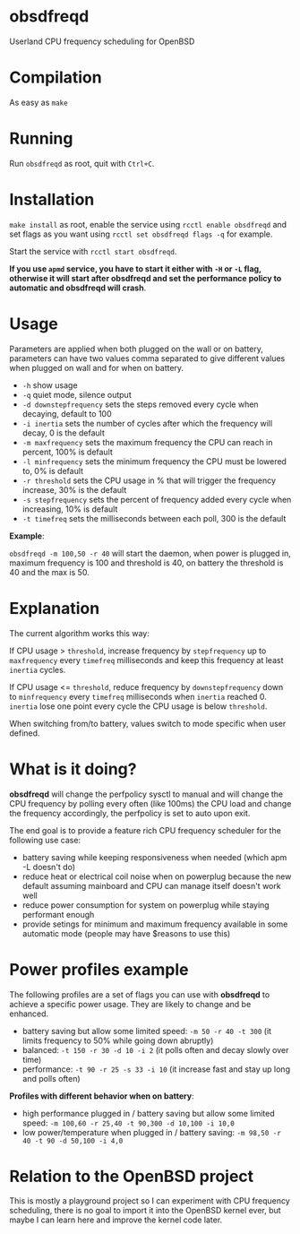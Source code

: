 # obsdfreqd

Userland CPU frequency scheduling for OpenBSD

# Compilation

As easy as `make`

# Running

Run `obsdfreqd` as root, quit with `Ctrl+C`.

# Installation

`make install` as root, enable the service using `rcctl enable
obsdfreqd` and set flags as you want using `rcctl set obsdfreqd
flags -q` for example.

Start the service with `rcctl start obsdfreqd`.

**If you use `apmd` service, you have to start it either with `-H` or `-L` flag, otherwise it will start after **obsdfreqd** and set the performance policy to automatic and **obsdfreqd** will crash**.

# Usage

Parameters are applied when both plugged on the wall or on battery, parameters can have two values comma separated to give different values when plugged on wall and for when on battery.

- `-h` show usage
- `-q` quiet mode, silence output
- `-d downstepfrequency` sets the steps removed every cycle when decaying, default to 100
- `-i inertia` sets the number of cycles after which the frequency will decay, 0 is the default
- `-m maxfrequency` sets the maximum frequency the CPU can reach in percent, 100% is default
- `-l minfrequency` sets the minimum frequency the CPU must be lowered to, 0% is default
- `-r threshold` sets the CPU usage in % that will trigger the frequency increase, 30% is the default
- `-s stepfrequency` sets the percent of frequency added every cycle when increasing, 10% is default
- `-t timefreq` sets the milliseconds between each poll, 300 is the default

**Example**:

`obsdfreqd -m 100,50 -r 40` will start the daemon, when power is plugged in, maximum frequency is 100 and threshold is 40, on battery the threshold is 40 and the max is 50.

# Explanation

The current algorithm works this way:

If CPU usage > `threshold`, increase frequency by `stepfrequency` up to `maxfrequency` every `timefreq` milliseconds and keep this frequency at least `inertia` cycles.

If CPU usage <= `threshold`, reduce frequency by `downstepfrequency` down to `minfrequency` every `timefreq` milliseconds when `inertia` reached 0. `inertia` lose one point every cycle the CPU usage is below `threshold`.

When switching from/to battery, values switch to mode specific when user defined.

# What is it doing?

**obsdfreqd** will change the perfpolicy sysctl to manual and will change the CPU frequency by polling every often (like 100ms) the CPU load and change the frequency accordingly, the perfpolicy is set to auto upon exit.

The end goal is to provide a feature rich CPU frequency scheduler for the following use case:

- battery saving while keeping responsiveness when needed (which apm -L doesn't do)
- reduce heat or electrical coil noise when on powerplug because the new default assuming mainboard and CPU can manage itself doesn't work well
- reduce power consumption for system on powerplug while staying performant enough
- provide setings for minimum and maximum frequency available in some automatic mode (people may have $reasons to use this)

# Power profiles example

The following profiles are a set of flags you can use with **obsdfreqd** to achieve a specific power usage.  They are likely to change and be enhanced.

- battery saving but allow some limited speed: `-m 50 -r 40 -t 300` (it limits frequency to 50% while going down abruptly)
- balanced: `-t 150 -r 30 -d 10 -i 2` (it polls often and decay slowly over time)
- performance: `-t 90 -r 25 -s 33 -i 10` (it increase fast and stay up long and polls often)

**Profiles with different behavior when on battery**:

- high performance plugged in / battery saving but allow some limited speed: `-m 100,60 -r 25,40 -t 90,300 -d 10,100 -i 10,0`
- low power/temperature when plugged in / battery saving: `-m 98,50 -r 40 -t 90 -d 50,100 -i 4,0`

# Relation to the OpenBSD project

This is mostly a playground project so I can experiment with CPU frequency scheduling, there is no goal to import it into the OpenBSD kernel ever, but maybe I can learn here and improve the kernel code later.
